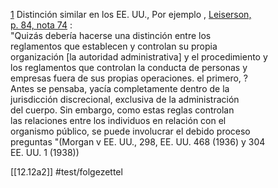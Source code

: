 [1](https://niklas-luhmann-archiv.de/bestand/zettelkasten/zettel/ZK_1_NB_12-12a1_V "ZK_1_NB_12-12a1_V") Distinción similar en los EE. UU., Por ejemplo , [Leiserson,  
p. 84, nota 74](https://niklas-luhmann-archiv.de/bestand/bibliographie/item/leiserson_1942_regulation "leiserson_1942_regulation") :  
"Quizás debería hacerse una distinción entre los  
reglamentos que establecen y controlan su propia  
organización [la autoridad administrativa] y el procedimiento y  
los reglamentos que controlan la conducta de personas y  
empresas fuera de sus propias operaciones. el primero, ?  
Antes se pensaba, yacía completamente dentro de la  
jurisdicción discrecional, exclusiva de la administración  
del cuerpo. Sin embargo, como estas reglas controlan  
las relaciones entre los individuos en relación con el  
organismo público, se puede involucrar el debido proceso  
preguntas "(Morgan v EE. UU., 298, EE. UU. 468 (1936) y 304  
EE. UU. 1 (1938))

[[12.12a2]]
#test/folgezettel 
